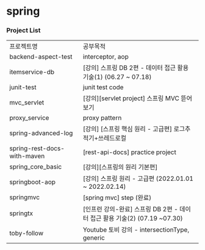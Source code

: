 # spring

### Project List
| | |
|-|-|
|프로젝트명|공부목적|
|backend-aspect-test|interceptor, aop|
|itemservice-db|[강의] 스프링 DB 2편 - 데이터 접근 활용 기술(1) (06.27 ~ 07.18)|
|junit-test|junit test code|
|mvc_servlet|[강의][servlet project] 스프링 MVC 뜯어보기|
|proxy_service|proxy pattern|
|spring-advanced-log|[강의] [스프링 핵심 원리 - 고급편] 로그추적기+쓰레드로컬|
|spring-rest-docs-with-maven|[rest-api-docs] practice project|
|spring_core_basic|[강의][스프링의 원리 기본편]|
|springboot-aop|[강의] 스프링 원리 - 고급편 (2022.01.01 ~ 2022.02.14)|
|springmvc|[spring mvc] step (완료)|
|springtx|[인프런 강의-완료] 스프링 DB 2편 - 데이터 접근 활용 기술(2) (07.19 ~07.30)|
|toby-follow|Youtube 토비 강의 - intersectionType, generic|
